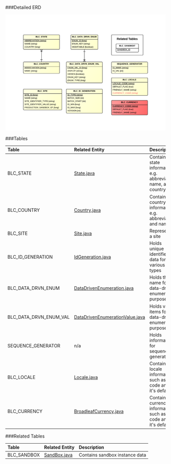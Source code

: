 ###Detailed ERD

[![Common Detail](images/dataModel/CommonDetailedERD.png)](images/dataModel/CommonDetailedERD.png)

###Tables

| Table                      | Related Entity | Description                                         |
|:---------------------------|:----------|:----------------------------------------------------|
|BLC_STATE                   | [State.java](http://javadoc.broadleafcommerce.org/current/profile/org/broadleafcommerce/profile/core/domain/State.html)      | Contains state information, e.g. abbreviation, name, and country   |
|BLC_COUNTRY                 | [Country.java](http://javadoc.broadleafcommerce.org/current/profile/org/broadleafcommerce/profile/core/domain/Country.html)      | Contains country information, e.g. abbreviation and name          |
|BLC_SITE                    | [Site.java](http://javadoc.broadleafcommerce.org/current/common/org/broadleafcommerce/common/site/domain/Site.html)      | Represents a site  |
|BLC_ID_GENERATION           | [IdGeneration.java](http://javadoc.broadleafcommerce.org/current/profile/org/broadleafcommerce/profile/core/domain/IdGeneration.html)      | Holds unique identifier data for various types  |
|BLC_DATA_DRVN_ENUM          | [DataDrivenEnumeration.java](http://javadoc.broadleafcommerce.org/current/common/org/broadleafcommerce/common/enumeration/domain/DataDrivenEnumeration.html)      | Holds the name for data-driven enumeration purposes  |
|BLC_DATA_DRVN_ENUM_VAL      | [DataDrivenEnumerationValue.java](http://javadoc.broadleafcommerce.org/current/common/org/broadleafcommerce/common/enumeration/domain/DataDrivenEnumerationValue.html)      | Holds value items for data-driven enumeration purpose  |
|SEQUENCE_GENERATOR          | n/a      | Holds information for sequence generation  |
|BLC_LOCALE                  | [Locale.java](http://javadoc.broadleafcommerce.org/current/common/org/broadleafcommerce/common/locale/domain/Locale.html)      | Contains locale information, such as code and if it's default  |
|BLC_CURRENCY                | [BroadleafCurrency.java](http://javadoc.broadleafcommerce.org/current/common/org/broadleafcommerce/common/currency/domain/BroadleafCurrency.html)      | Contains currency information, such as code and if it's default  |

###Related Tables

| Table                | Related Entity    | Description                                                    |
|:---------------------|:--------------|:---------------------------------------------------------------|
|BLC_SANDBOX           | [SandBox.java](http://javadoc.broadleafcommerce.org/current/common/org/broadleafcommerce/common/sandbox/domain/SandBox.html)          | Contains sandbox instance data  |